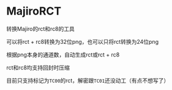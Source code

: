 # MajiroRCT

转换Majiro的rct和rc8的工具  

可以将rct + rc8转换为32位png，也可以只将rct转换为24位png 

根据png本身的通道数，自动生成rct或rct + rc8 

rct和rc8均支持回封时压缩 

目前只支持标记为`TC00`的rct，解密跟`TC01`还没动工（有点不想写了） 
